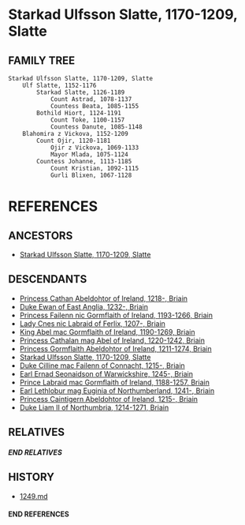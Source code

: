 # Starkad Ulfsson Slatte, 1170-1209, Slatte

## FAMILY TREE 
```
Starkad Ulfsson Slatte, 1170-1209, Slatte
    Ulf Slatte, 1152-1176
        Starkad Slatte, 1126-1189
            Count Astrad, 1078-1137
            Countess Beata, 1085-1155
        Bothild Hiort, 1124-1191
            Count Toke, 1100-1157
            Countess Danute, 1085-1148
    Blahomira z Vickova, 1152-1209
        Count Ojir, 1120-1181
            Ojir z Vickova, 1069-1133
            Mayor Mlada, 1075-1124
        Countess Johanne, 1113-1185
            Count Kristian, 1092-1115
            Gurli Blixen, 1067-1128
```


# REFERENCES

## ANCESTORS
* [Starkad Ulfsson Slatte, 1170-1209, Slatte](starkad_ulfsson_1170.md)

## DESCENDANTS
* [Princess Cathan Abeldohtor of Ireland, 1218-, Briain](cathan_abeldohtor_1218.md)
* [Duke Ewan of East Anglia, 1232-, Briain](ewan_1232.md)
* [Princess Failenn nic Gormflaith of Ireland, 1193-1266, Briain](failenn_nic_gormflaith_1193.md)
* [Lady Cnes nic Labraid of Ferlix, 1207-, Briain](cnes_nic_labraid_1207.md)
* [King Abel mac Gormflaith of Ireland, 1190-1269, Briain](abel_mac_gormflaith_1190.md)
* [Princess Cathalan mag Abel of Ireland, 1220-1242, Briain](cathalan_mag_abel_1220.md)
* [Princess Gormflaith Abeldohtor of Ireland, 1211-1274, Briain](gormflaith_abeldohtor_1211.md)
* [Starkad Ulfsson Slatte, 1170-1209, Slatte](starkad_ulfsson_1170.md)
* [Duke Cilline mac Failenn of Connacht, 1215-, Briain](cilline_mac_failenn_1215.md)
* [Earl Ernad Seonaidson of Warwickshire, 1245-, Briain](ernad_seonaidson_1245.md)
* [Prince Labraid mac Gormflaith of Ireland, 1188-1257, Briain](labraid_mac_gormflaith_1188.md)
* [Earl Lethlobur mag Euginia of Northumberland, 1241-, Briain](lethlobur_mag_euginia_1241.md)
* [Princess Caintigern Abeldohtor of Ireland, 1215-, Briain](caintigern_abeldohtor_1215.md)
* [Duke Liam II of Northumbria, 1214-1271, Briain](liam_ii_1214.md)

## RELATIVES

##### END RELATIVES 
## HISTORY
* [1249.md](../h/1249.md)

#### END REFERENCES
